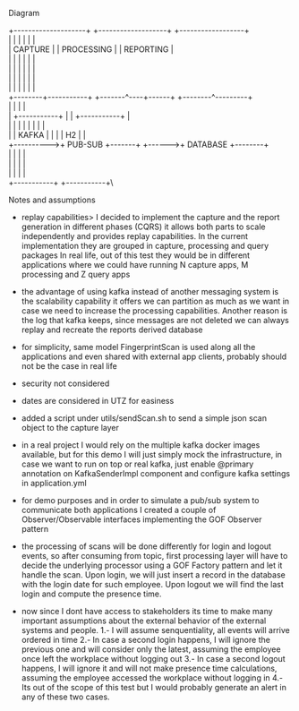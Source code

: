 Diagram



+--------------------+           +-------------------+            +------------------+\
|                    |           |                   |            |                  |\
|    CAPTURE         |           |   PROCESSING      |            |   REPORTING      |\
|                    |           |                   |            |                  |\
|                    |           |                   |            |                  |\
|                    |           |                   |            |                  |\
|                    |           |                   |            |                  |\
+--------+-----------+           +-------^----+------+            +--------^---------+\
         |                               |    |                            |\
         |           +-----------+       |    |       +-----------+        |\
         |           |           |       |    |       |           |        |\
         |           | KAFKA     |       |    |       | H2        |        |\
         +---------->+ PUB-SUB   +-------+    +------>+ DATABASE  +--------+\
                     |           |                    |           |\
                     |           |                    |           |\
                     |           |                    |           |\
                     +-----------+                    +-----------+\


Notes and assumptions

* replay capabilities> I decided to implement the capture and the report generation in different phases (CQRS)
it allows both parts to scale independently and provides replay capabilities.
In the current implementation they are grouped in capture, processing and query packages
In real life, out of this test they would be in different applications where we could have running N capture apps,
M processing and Z query apps

* the advantage of using kafka instead of another messaging system is the scalability capability it offers
we can partition as much as we want in case we need to increase the processing capabilities.
Another reason is the log that kafka keeps, since messages are not deleted we can always replay and recreate
the reports derived database

* for simplicity, same model FingerprintScan is used along all the applications and even shared with
external app clients, probably should not be the case in real life

* security not considered

* dates are considered in UTZ for easiness

* added a script under utils/sendScan.sh to send a simple json scan object to the capture layer

* in a real project I would rely on the multiple kafka docker images available, but for this demo
I will just simply mock the infrastructure, in case we want to run on top or real kafka, just enable
@primary annotation on KafkaSenderImpl component and configure kafka settings in application.yml

* for demo purposes and in order to simulate a pub/sub system to communicate both applications
I created a couple of Observer/Observable interfaces implementing the GOF Observer pattern

* the processing of scans will be done differently for login and logout events, so after consuming
from topic, first processing layer will have to decide the underlying processor using a
GOF Factory pattern and let it handle the scan.
Upon login, we will just insert a record in the database with the login date for such employee.
Upon logout we will find the last login and compute the presence time.

* now since I dont have access to stakeholders its time to make many important assumptions about the
external behavior of the external systems and people.
1.- I will assume senquentiality, all events will arrive ordered in time
2.- In case a second login happens, I will ignore the previous one and will consider only the latest,
assuming the employee once left the workplace without logging out
3.- In case a second logout happens, I will ignore it and will not make presence time calculations,
assuming the employee accessed the workplace without logging in
4.- Its out of the scope of this test but I would probably generate an alert in any of these two cases.
